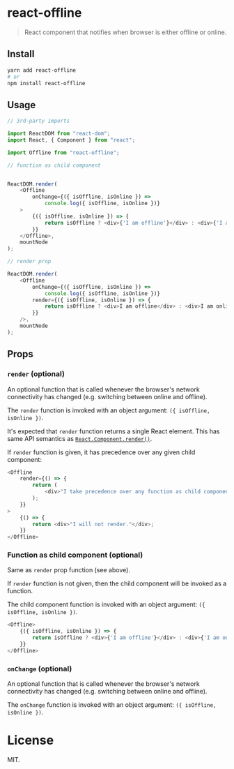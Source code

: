 react-offline
=============

> React component that notifies when browser is either offline or online.

## Install

```sh
yarn add react-offline
# or
npm install react-offline
```

## Usage

```js
// 3rd-party imports

import ReactDOM from "react-dom";
import React, { Component } from "react";

import Offline from "react-offline";

// function as child component


ReactDOM.render(
    <Offline
        onChange={({ isOffline, isOnline }) =>
            console.log({ isOffline, isOnline })}
    >
        {({ isOffline, isOnline }) => {
            return isOffline ? <div>{'I am offline'}</div> : <div>{'I am online'}</div>;
        }}
    </Offline>,
    mountNode
);

// render prop

ReactDOM.render(
    <Offline
        onChange={({ isOffline, isOnline }) =>
            console.log({ isOffline, isOnline })}
        render={({ isOffline, isOnline }) => {
            return isOffline ? <div>I am offline</div> : <div>I am online</div>;
        }}
    />,
    mountNode
);
```

## Props

### `render` (optional)

An optional function that is called whenever the browser's network connectivity has changed (e.g. switching between online and offline).

The `render` function is invoked with an object argument: `({ isOffline, isOnline })`.

 It's expected that `render` function returns a single React element.
This has same API semantics as [`React.Component.render()`](https://facebook.github.io/react/docs/react-component.html#render).

If `render` function is given, it has precedence over any given child component:

```js
<Offline
    render={() => {
        return (
            <div>"I take precedence over any function as child component."</div>
        );
    }}
>
    {() => {
        return <div>"I will not render."</div>;
    }}
</Offline>
```


### Function as child component (optional)

Same as `render` prop function (see above).

If `render` function is not given, then the child component will be invoked as a function.

The child component function is invoked with an object argument: `({ isOffline, isOnline })`.

```js
<Offline>
    {({ isOffline, isOnline }) => {
        return isOffline ? <div>{'I am offline'}</div> : <div>{'I am online'}</div>;
    }}
</Offline>
````

### `onChange` (optional)

An optional function that is called whenever the browser's network connectivity has changed (e.g. switching between online and offline).

The `onChange` function is invoked with an object argument: `({ isOffline, isOnline })`.

License
=======

MIT.
